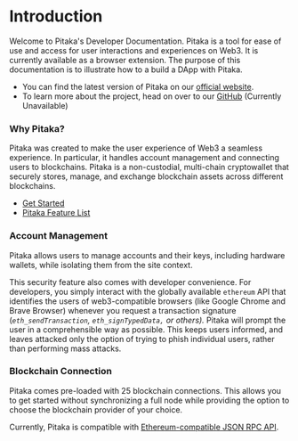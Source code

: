 # Introduction

Welcome to Pitaka's Developer Documentation. Pitaka is a tool for ease of use and access for user interactions and experiences on Web3. It is currently available as a browser extension. The purpose of this documentation is to illustrate how to a build a DApp with Pitaka.

* You can find the latest version of Pitaka on our [official website](https://pitaka.io).
* To learn more about the project, head on over to our [GitHub](https://github.com/tetrixtech/pitaka-wallet) (Currently Unavailable)

### Why Pitaka?

Pitaka was created to make the user experience of Web3 a seamless experience. In particular, it handles account management and connecting users to blockchains. Pitaka is a non-custodial, multi-chain cryptowallet that securely stores, manage, and exchange blockchain assets across different blockchains.

* [Get Started](<README (1).md>)
* [Pitaka Feature List](resources/pitaka-feature-list.md)

### Account Management

Pitaka allows users to manage accounts and their keys, including hardware wallets, while isolating them from the site context.

This security feature also comes with developer convenience. For developers, you simply interact with the globally available `ethereum` API that identifies the users of web3-compatible browsers (like Google Chrome and Brave Browser) whenever you request a transaction signature (_`eth_sendTransaction`, `eth_signTypedData,` or others)._ Pitaka will prompt the user in a comprehensible way as possible. This keeps users informed, and leaves attacked only the option of trying to phish individual users, rather than performing mass attacks.

### Blockchain Connection

Pitaka comes pre-loaded with 25 blockchain connections. This allows you to get started without synchronizing a full node while providing the option to choose the blockchain provider of your choice.

Currently, Pitaka is compatible with [Ethereum-compatible JSON RPC API](https://eth.wiki/json-rpc/API).

